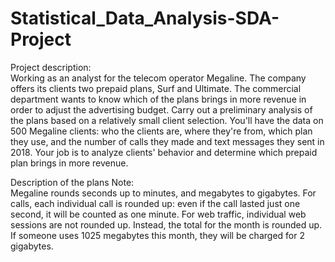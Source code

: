 # Statistical_Data_Analysis-SDA-Project

Project description:\
Working as an analyst for the telecom operator Megaline. The company offers its clients two prepaid plans, Surf and Ultimate. 
The commercial department wants to know which of the plans brings in more revenue in order to adjust the advertising budget. 
Carry out a preliminary analysis of the plans based on a relatively small client selection. You'll have the data on 500 Megaline clients: who the clients are, where they're from, which plan they use, and the number of calls they made and text messages they sent in 2018. Your job is to analyze clients' behavior and determine which prepaid plan brings in more revenue. 

Description of the plans Note:\
Megaline rounds seconds up to minutes, and megabytes to gigabytes. For calls, each individual call is rounded up: even if the call lasted just one second, it will be counted as one minute. For web traffic, individual web sessions are not rounded up. Instead, the total for the month is rounded up. If someone uses 1025 megabytes this month, they will be charged for 2 gigabytes.
